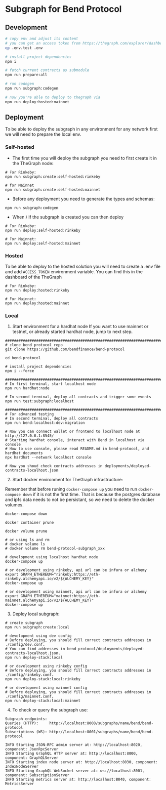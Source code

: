 # Subgraph for Bend Protocol

## Development

```bash
# copy env and adjust its content
# you can get an access token from https://thegraph.com/explorer/dashboard
cp .env.test .env

# install project dependencies
npm i

# fetch current contracts as submodule
npm run prepare:all

# run codegen
npm run subgraph:codegen

# now you're able to deploy to thegraph via
npm run deploy:hosted:mainnet

```

## Deployment

To be able to deploy the subgraph in any environment for any network first we will need to prepare the local env.

### Self-hosted

- The first time you will deploy the subgraph you need to first create it in the TheGraph node:

```shell
# For Rinkeby:
npm run subgraph:create:self-hosted:rinkeby

# for Mainnet
npm run subgraph:create:self-hosted:mainnet
```

- Before any deployment you need to generate the types and schemas:

```shell
npm run subgraph:codegen
```

- When / If the subgraph is created you can then deploy

```shell
# For Rinkeby:
npm run deploy:self-hosted:rinkeby

# For Mainnet:
npm run deploy:self-hosted:mainnet
```

### Hosted

To be able to deploy to the hosted solution you will need to create a .env file and add `ACCESS_TOKEN` environment variable. You can find this in the dashboard of the TheGraph

```shell
# For Rinkeby:
npm run deploy:hosted:rinkeby

# For Mainnet:
npm run deploy:hosted:mainnet
```

### Local
1. Start environment for a hardhat node
If you want to use mainnet or testnet, or already started hardhat node, jump to next step.

```shell
################################################################################
# clone bend protocol repo
git clone https://github.com/bendfinance/bend-protocol

cd bend-protocol

# install project dependencies
npm i --force

################################################################################
# In first terminal, start localhost node
npm run hardhat:node

# In second terminal, deploy all contracts and trigger some events
npm run test:subgraph:localhost

################################################################################
# For advanced testing
# In second terminal, deploy all contracts
npm run bend:localhost:dev:migration

# Now you can connect wallet or frontend to localhost node at http://127.0.0.1:8545/
# Starting hardhat console, interact with Bend in localhost via console
# How to use console, please read README.md in bend-protocol, and hardhat documents
npx hardhat --network localhost console

# Now you shoud check contracts addresses in deployments/deployed-contracts-localhost.json
```

2. Start docker environment for TheGraph infrastructure:

Remember that before runing `docker-compose up` you need to run `docker-compose down` if it is not the first time.
That is because the postgres database and ipfs data needs to not be persistant, so we need to delete the docker volumes.

```shell
docker-compose down

docker container prune

docker volume prune

# or using ls and rm
# docker volume ls
# docker volume rm bend-protocol-subgraph_xxx

```

```shell
# development using localhost hardhat node
docker-compose up

# or development using rinkeby, api url can be infura or alchemy
export GRAPH_ETHEREUM="rinkeby:https://eth-rinkeby.alchemyapi.io/v2/${ALCHEMY_KEY}"
docker-compose up

# or development using mainnet, api url can be infura or alchemy
export GRAPH_ETHEREUM="mainnet:https://eth-mainnet.alchemyapi.io/v2/${ALCHEMY_KEY}"
docker-compose up

```

3. Deploy local subgraph:

```shell
# create subgraph
npm run subgraph:create:local

# development using dev config
# Before deploying, you should fill correct contracts addresses in ./config/dev.conf.
# You can find addresses in bend-protocol/deployments/deployed-contracts-localhost.json.
npm run deploy-stack:local

# or development using rinkeby config
# Before deploying, you should fill correct contracts addresses in ./config/rinkeby.conf.
npm run deploy-stack:local:rinkeby

# or development using mainnet config
# Before deploying, you should fill correct contracts addresses in ./config/mainnet.conf.
npm run deploy-stack:local:mainnet

```

4. To check or query the subgraph use:

```
Subgraph endpoints:
Queries (HTTP):     http://localhost:8000/subgraphs/name/bend/bend-protocol
Subscriptions (WS): http://localhost:8001/subgraphs/name/bend/bend-protocol

INFO Starting JSON-RPC admin server at: http://localhost:8020, component: JsonRpcServer
INFO Starting GraphQL HTTP server at: http://localhost:8000, component: GraphQLServer
INFO Starting index node server at: http://localhost:8030, component: IndexNodeServer
INFO Starting GraphQL WebSocket server at: ws://localhost:8001, component: SubscriptionServer
INFO Starting metrics server at: http://localhost:8040, component: MetricsServer

```
